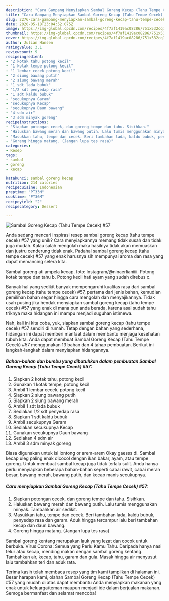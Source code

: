 ```yaml
---
description: "Cara Gampang Menyiapkan Sambal Goreng Kecap (Tahu Tempe Cecek) #57 yang Lezat"
title: "Cara Gampang Menyiapkan Sambal Goreng Kecap (Tahu Tempe Cecek) #57 yang Lezat"
slug: 2276-cara-gampang-menyiapkan-sambal-goreng-kecap-tahu-tempe-cecek-57-yang-lezat
date: 2020-05-18T23:04:52.075Z
image: https://img-global.cpcdn.com/recipes/4f7af1419ac08286/751x532cq70/sambal-goreng-kecap-tahu-tempe-cecek-57-foto-resep-utama.jpg
thumbnail: https://img-global.cpcdn.com/recipes/4f7af1419ac08286/751x532cq70/sambal-goreng-kecap-tahu-tempe-cecek-57-foto-resep-utama.jpg
cover: https://img-global.cpcdn.com/recipes/4f7af1419ac08286/751x532cq70/sambal-goreng-kecap-tahu-tempe-cecek-57-foto-resep-utama.jpg
author: Julian Hansen
ratingvalue: 3.1
reviewcount: 9
recipeingredient:
- "2 kotak tahu potong kecil"
- "1 kotak tempe potong kecil"
- "1 lembar cecek potong kecil"
- "2 siung bawang putih"
- "2 siung bawang merah"
- "1 sdt lada bubuk"
- "1/2 sdt penyedap rasa"
- "1 sdt kaldu bubuk"
- "secukupnya Garam"
- "secukupnya Kecap"
- "secukupnya Daun bawang"
- "4 sdm air"
- "3 sdm minyak goreng"
recipeinstructions:
- "Siapkan potongan cecek, dan goreng tempe dan tahu. Sisihkan."
- "Haluskan bawang merah dan bawang putih. Lalu tumis menggunakan minyak. Tambahkan air sedikit."
- "Masukkan tahu, tempe dan cecek. Beri tambahan lada, kaldu bubuk, penyedap rasa dan garam. Aduk hingga tercampur lalu beri tambahan kecap dan daun bawang."
- "Goreng hingga matang. (Jangan lupa tes rasa)"
categories:
- Resep
tags:
- sambal
- goreng
- kecap

katakunci: sambal goreng kecap 
nutrition: 214 calories
recipecuisine: Indonesian
preptime: "PT33M"
cooktime: "PT36M"
recipeyield: "2"
recipecategory: Dessert

---
```



![Sambal Goreng Kecap (Tahu Tempe Cecek) #57](https://img-global.cpcdn.com/recipes/4f7af1419ac08286/751x532cq70/sambal-goreng-kecap-tahu-tempe-cecek-57-foto-resep-utama.jpg)

Anda sedang mencari inspirasi resep sambal goreng kecap (tahu tempe cecek) #57 yang unik? Cara menyiapkannya memang tidak susah dan tidak juga mudah. Kalau salah mengolah maka hasilnya tidak akan memuaskan dan justru cenderung tidak enak. Padahal sambal goreng kecap (tahu tempe cecek) #57 yang enak harusnya sih mempunyai aroma dan rasa yang dapat memancing selera kita.

Sambal goreng ati ampela kecap. foto: Instagram/@ninaerlianiiii. Potong kotak tempe dan tahu b. Potong kecil hati ayam yang sudah direbus c.

Banyak hal yang sedikit banyak mempengaruhi kualitas rasa dari sambal goreng kecap (tahu tempe cecek) #57, pertama dari jenis bahan, kemudian pemilihan bahan segar hingga cara mengolah dan menyajikannya. Tidak usah pusing jika hendak menyiapkan sambal goreng kecap (tahu tempe cecek) #57 yang enak di mana pun anda berada, karena asal sudah tahu triknya maka hidangan ini mampu menjadi suguhan istimewa.


Nah, kali ini kita coba, yuk, siapkan sambal goreng kecap (tahu tempe cecek) #57 sendiri di rumah. Tetap dengan bahan yang sederhana, hidangan ini dapat memberi manfaat dalam membantu menjaga kesehatan tubuh kita. Anda dapat membuat Sambal Goreng Kecap (Tahu Tempe Cecek) #57 menggunakan 13 bahan dan 4 tahap pembuatan. Berikut ini langkah-langkah dalam menyiapkan hidangannya.

<!--inarticleads1-->

##### Bahan-bahan dan bumbu yang dibutuhkan dalam pembuatan Sambal Goreng Kecap (Tahu Tempe Cecek) #57:

1. Siapkan 2 kotak tahu, potong kecil
1. Gunakan 1 kotak tempe, potong kecil
1. Ambil 1 lembar cecek, potong kecil
1. Siapkan 2 siung bawang putih
1. Siapkan 2 siung bawang merah
1. Ambil 1 sdt lada bubuk
1. Sediakan 1/2 sdt penyedap rasa
1. Siapkan 1 sdt kaldu bubuk
1. Ambil secukupnya Garam
1. Sediakan secukupnya Kecap
1. Gunakan secukupnya Daun bawang
1. Sediakan 4 sdm air
1. Ambil 3 sdm minyak goreng


Biasa digunakan untuk isi lontong or arem-arem Okay gaesss di. Sambal kecap uleg paling enak dicocol dengan ikan bakar, ayam, atau tempe goreng. Untuk membuat sambal kecap juga tidak terlalu sulit. Anda hanya perlu menyiapkan beberapa bahan-bahan seperti cabai rawit, cabai merah besar, bawang merah, bawang putih, dan kecap manis secukupnya. 

<!--inarticleads2-->

##### Cara menyiapkan Sambal Goreng Kecap (Tahu Tempe Cecek) #57:

1. Siapkan potongan cecek, dan goreng tempe dan tahu. Sisihkan.
1. Haluskan bawang merah dan bawang putih. Lalu tumis menggunakan minyak. Tambahkan air sedikit.
1. Masukkan tahu, tempe dan cecek. Beri tambahan lada, kaldu bubuk, penyedap rasa dan garam. Aduk hingga tercampur lalu beri tambahan kecap dan daun bawang.
1. Goreng hingga matang. (Jangan lupa tes rasa)


Sambal goreng kentang merupakan lauk yang lezat dan cocok untuk berbuka. Virus Corona: Semua yang Perlu Kamu Tahu. Daripada hanya nasi telur atau kecap, mending makan dengan sambal goreng kentang. Tambahkan air, kecap, tahu, garam dan gula. Masak hingga air menyusut lalu tambahkan teri dan aduk rata. 

Terima kasih telah membaca resep yang tim kami tampilkan di halaman ini. Besar harapan kami, olahan Sambal Goreng Kecap (Tahu Tempe Cecek) #57 yang mudah di atas dapat membantu Anda menyiapkan makanan yang enak untuk keluarga/teman maupun menjadi ide dalam berjualan makanan. Semoga bermanfaat dan selamat mencoba!
